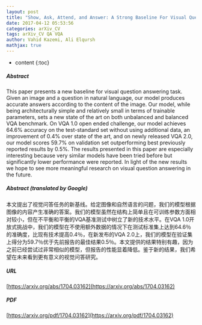 ```yaml
---
layout: post
title: "Show, Ask, Attend, and Answer: A Strong Baseline For Visual Question Answering"
date: 2017-04-12 05:53:56
categories: arXiv_CV
tags: arXiv_CV QA VQA
author: Vahid Kazemi, Ali Elqursh
mathjax: true
---
```


* content
{:toc}

##### Abstract
This paper presents a new baseline for visual question answering task. Given an image and a question in natural language, our model produces accurate answers according to the content of the image. Our model, while being architecturally simple and relatively small in terms of trainable parameters, sets a new state of the art on both unbalanced and balanced VQA benchmark. On VQA 1.0 open ended challenge, our model achieves 64.6% accuracy on the test-standard set without using additional data, an improvement of 0.4% over state of the art, and on newly released VQA 2.0, our model scores 59.7% on validation set outperforming best previously reported results by 0.5%. The results presented in this paper are especially interesting because very similar models have been tried before but significantly lower performance were reported. In light of the new results we hope to see more meaningful research on visual question answering in the future.

##### Abstract (translated by Google)
本文提出了视觉问答任务的新基线。给定图像和自然语言的问题，我们的模型根据图像的内容产生准确的答案。我们的模型虽然在结构上简单且在可训练参数方面相对较小，但在不平衡和平衡的VQA基准测试中树立了新的技术水平。在VQA 1.0开放式挑战中，我们的模型在不使用额外数据的情况下在测试标准集上达到64.6％的准确度，比现有技术提高0.4％，在新发布的VQA 2.0上，我们的模型在验证集上得分为59.7％优于先前报告的最佳结果0.5％。本文提供的结果特别有趣，因为之前已经尝试过非常相似的模型，但报告的性能显着降低。鉴于新的结果，我们希望在未来看到更有意义的视觉问答研究。

##### URL
[https://arxiv.org/abs/1704.03162](https://arxiv.org/abs/1704.03162)

##### PDF
[https://arxiv.org/pdf/1704.03162](https://arxiv.org/pdf/1704.03162)

